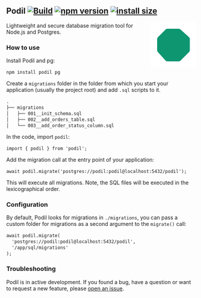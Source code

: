 ## Podil [![Build](https://github.com/podiljs/podil/actions/workflows/build.yaml/badge.svg)](https://github.com/podiljs/podil/actions/workflows/build.yaml) [![npm version](https://img.shields.io/npm/v/podil.svg?style=flat)](https://www.npmjs.com/package/podil) [![install size](https://packagephobia.com/badge?p=podil)](https://packagephobia.com/result?p=podil)

<img src="./.github/logo.svg" align="right" width="120px" alt="Podil logo">

Lightweight and secure database migration tool for Node.js and Postgres.

### How to use
Install Podil and pg:

```shell
npm install podil pg
```

Create a `migrations` folder in the folder from which you start your
application (usually the project root) and add `.sql` scripts to it.
```shell
.
├── migrations
│   ├── 001__init_schema.sql
│   ├── 002__add_orders_table.sql
│   └── 003__add_order_status_column.sql
```

In the code, import `podil`:
```shell
import { podil } from 'podil';
```

Add the migration call at the entry point of your application:

```shell
await podil.migrate('postgres://podil:podil@localhost:5432/podil');
```

This will execute all migrations. Note, the SQL files will be executed
in the lexicographical order.

### Configuration

By default, Podil looks for migrations in `./migrations`, you can pass a
custom folder for migrations as a second argument to the `migrate()` call:

```shell
await podil.migrate(
  'postgres://podil:podil@localhost:5432/podil',
  '/app/sql/migrations'
);
```

### Troubleshooting

Podil is in active development. If you found a bug, have a question or
want to request a new feature, please
[open an issue](https://github.com/podiljs/podil/issues).
